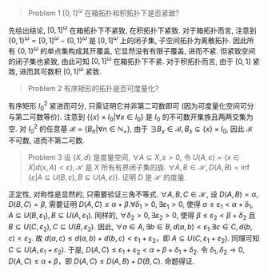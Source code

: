 > Problem 1 $[0,1]^{\omega}$ 在箱拓扑和积拓扑下是否紧致?

先给出结论, $[0,1]^{\omega}$ 在箱拓扑下不紧致, 在积拓扑下紧致.
对于箱拓扑而言, 注意到 $\{0,1\}^{\omega}=[0,1]^{\omega}-(0,1)^{\omega}$ 是 $[0,1]^{\omega}$ 上的闭子集, 子空间拓扑为离散拓扑. 因此所有 $\{0,1\}^{\omega}$ 的单点集构成其开覆盖, 它显然没有有限子覆盖, 进而不紧. 但紧致空间的闭子集也紧致, 由此可知 $[0,1]^{\omega}$ 在箱拓扑下不紧. 对于积拓扑而言, 由于 $[0,1]$ 紧致, 进而其可数积 $[0,1]^{\omega}$ 紧致.

> Problem 2 有序矩形的拓扑是否可度量化?

有序矩形 $I_0^2$ 紧进而可分, 只需证明它并非第二可数即可 (因为可度量化空间可分与第二可数等价). 注意到 $\big\{\{x\}\times I_0\big|\forall x\in I_0\big\}$ 是 $I_0$ 的不可数开集族且两两交集为空. 对 $I_0^2$ 的任意基 $\mathcal B=\{B_n|\forall n\in\mathbb N_+\},$ 由于 $\exists B_x\in\mathcal B,B_x\subseteq \{x\}\times I_0,$ 因此 $\mathcal B$ 不可数, 进而不第二可数.

> Problem 3 设 $\{X,d\}$ 是度量空间, $\forall A\subseteq X,\varepsilon>0,$ 令 $U(A,\varepsilon)=\{x\in X|d(x,A)<\varepsilon\},\mathcal H$ 是 $X$ 所有有界闭子集的族. $\forall A,B\in\mathcal H,D(A,B)=\inf\{\varepsilon|A\subseteq U(B,\varepsilon),B\subseteq U(A,\varepsilon)\}.$ 证明 $D$ 是 $\mathcal H$ 的度量.

正定性, 对称性是显然的, 只需要验证三角不等式.
$\forall A,B,C\in\mathcal H,$ 设 $D(A, B) = \alpha, D(B, C) = \beta,$ 需要证明 $D(A, C) \leq \alpha + \beta.\forall\delta_1 > 0,\exists\varepsilon_1>0,$ 使得 $\alpha \leq \varepsilon_1 < \alpha + \delta_1,A \subseteq U(B, \varepsilon_1),B \subseteq U(A, \varepsilon_1).$ 同样的, $\forall\delta_2>0,\exists\varepsilon_2>0,$ 使得 $\beta \leq \varepsilon_2 < \beta + \delta_2$ 且 $B \subseteq U(C, \varepsilon_2),C \subseteq U(B, \varepsilon_2).$ 因此, $\forall a \in A,\exists b \in B,d(a, b) < \varepsilon_1.\exists c \in C,d(b, c) < \varepsilon_2.$ 故 $d(a, c) \leq d(a, b) + d(b, c) < \varepsilon_1 + \varepsilon_2$，即 $A \subseteq U(C, \varepsilon_1 + \varepsilon_2).$ 同理可知 $C \subseteq U(A, \varepsilon_1 + \varepsilon_2).$ 于是, $D(A, C) \leq \varepsilon_1 + \varepsilon_2 < \alpha + \beta + \delta_1 + \delta_2.$ 令 $\delta_1,\delta_2\to 0,D(A, C) \leq \alpha + \beta$，即 $D(A, C) \leq D(A, B) + D(B, C).$ 命题得证.